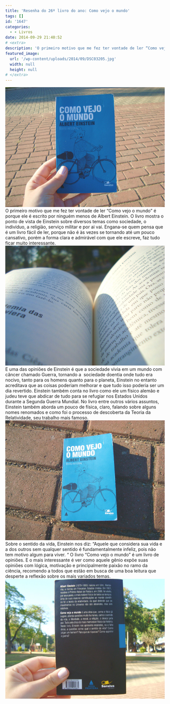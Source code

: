 ```yaml
---
title: 'Resenha do 26º livro do ano: Como vejo o mundo'
tags: []
id: '1647'
categories:
  - - Livros
date: 2014-09-29 21:40:52
# <extra>
description: 'O primeiro motivo que me fez ter vontade de ler “Como vejo o mundo” é porque ele é escrito por ninguém menos de Albert Einstein. O livro mostra o ponto de vista de Einstein sobre diversos temas como sociedade, o indivíduo, a religião, serviço militar e por ai vai. Engana-se quem pensa que é um livro fácil de ler, porque não é às vezes se tornando até um pouco cansativo, porém a forma clara e admirável com que ele escreve, faz tudo ficar muito interessante. E uma das opiniões de Einstein é que a sociedade vivia em um mundo com câncer chamado Guerra, tornando a  sociedade doentia onde tudo era nocivo, tanto para os homens quanto para o planeta, Einstein no entanto acreditava que as coisas poderiam melhorar e que tudo isso poderia ser um dia revertido. Einstein também conta &hellip;'
featured_image: 
  url: '/wp-content/uploads/2014/09/DSC03205.jpg'
  width: null
  height: null
# </extra>
---
```


[![Capa do livro Como vejo o mundo de Albert Einstein](/wp-content/uploads/2014/09/DSC03205.jpg)](/wp-content/uploads/2014/09/DSC03205.jpg) O primeiro motivo que me fez ter vontade de ler “Como vejo o mundo” é porque ele é escrito por ninguém menos de Albert Einstein. O livro mostra o ponto de vista de Einstein sobre diversos temas como sociedade, o indivíduo, a religião, serviço militar e por ai vai. Engana-se quem pensa que é um livro fácil de ler, porque não é às vezes se tornando até um pouco cansativo, porém a forma clara e admirável com que ele escreve, faz tudo ficar muito interessante. [![páginas do livro Como vejo o mundo de Albert Einstein](/wp-content/uploads/2014/09/DSC03207.jpg)](/wp-content/uploads/2014/09/DSC03207.jpg) E uma das opiniões de Einstein é que a sociedade vivia em um mundo com câncer chamado Guerra, tornando a  sociedade doentia onde tudo era nocivo, tanto para os homens quanto para o planeta, Einstein no entanto acreditava que as coisas poderiam melhorar e que tudo isso poderia ser um dia revertido. Einstein também conta no livro como ele um físico alemão e judeu teve que abdicar de tudo para se refugiar nos Estados Unidos durante a Segunda Guerra Mundial. No livro entre outros vários assuntos, Einstein também aborda um pouco de física, claro, falando sobre alguns nomes renomados e como foi o processo de descoberta da Teoria da Relatividade, seu trabalho mais famoso. [![capa do livro Como vejo o mundo de Albert Einstein](/wp-content/uploads/2014/09/DSC03208.jpg)](/wp-content/uploads/2014/09/DSC03208.jpg) Sobre o sentido da vida, Einstein nos diz: “Aquele que considera sua vida e a dos outros sem qualquer sentido é fundamentalmente infeliz, pois não tem motivo algum para viver. “ O livro “Como vejo o mundo” é um livro de opiniões. E o mais interessante é ver como aquele gênio expõe suas opiniões com lógica, motivação e principalmente paixão no ramo da ciência, recomendo a todos que estão em busca de uma boa leitura que desperte a reflexão sobre os mais variados temas. [![contra capa do Como vejo o mundo de Albert Einstein](/wp-content/uploads/2014/09/DSC03206.jpg)](/wp-content/uploads/2014/09/DSC03206.jpg)
